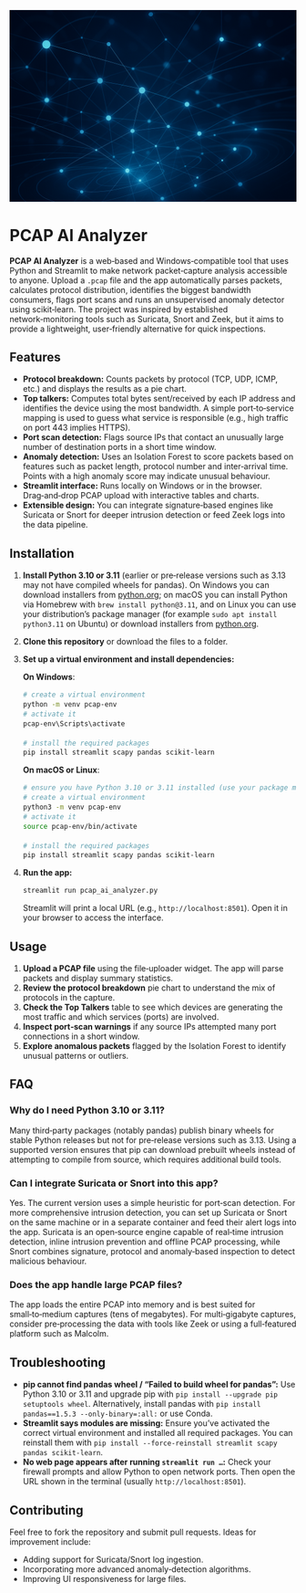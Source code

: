 <!-- Cover image -->
![Cover](cover.png)

# PCAP AI Analyzer

**PCAP AI Analyzer** is a web‑based and Windows‑compatible tool that uses Python and Streamlit to make network packet‑capture analysis accessible to anyone.  Upload a `.pcap` file and the app automatically parses packets, calculates protocol distribution, identifies the biggest bandwidth consumers, flags port scans and runs an unsupervised anomaly detector using scikit‑learn.  The project was inspired by established network‑monitoring tools such as Suricata, Snort and Zeek, but it aims to provide a lightweight, user‑friendly alternative for quick inspections.

## Features

- **Protocol breakdown:** Counts packets by protocol (TCP, UDP, ICMP, etc.) and displays the results as a pie chart.
- **Top talkers:** Computes total bytes sent/received by each IP address and identifies the device using the most bandwidth.  A simple port‑to‑service mapping is used to guess what service is responsible (e.g., high traffic on port 443 implies HTTPS).
- **Port scan detection:** Flags source IPs that contact an unusually large number of destination ports in a short time window.
- **Anomaly detection:** Uses an Isolation Forest to score packets based on features such as packet length, protocol number and inter‑arrival time.  Points with a high anomaly score may indicate unusual behaviour.
- **Streamlit interface:** Runs locally on Windows or in the browser.  Drag‑and‑drop PCAP upload with interactive tables and charts.
 - **Extensible design:** You can integrate signature‑based engines like Suricata or Snort for deeper intrusion detection or feed Zeek logs into the data pipeline.

## Installation

1. **Install Python 3.10 or 3.11** (earlier or pre‑release versions such as 3.13 may not have compiled wheels for pandas).  On Windows you can download installers from [python.org](https://www.python.org/downloads/windows/); on macOS you can install Python via Homebrew with `brew install python@3.11`, and on Linux you can use your distribution’s package manager (for example `sudo apt install python3.11` on Ubuntu) or download installers from [python.org](https://www.python.org/downloads/).
2. **Clone this repository** or download the files to a folder.
3. **Set up a virtual environment and install dependencies:**

   **On Windows**:

   ```bash
   # create a virtual environment
   python -m venv pcap-env
   # activate it
   pcap-env\Scripts\activate

   # install the required packages
   pip install streamlit scapy pandas scikit-learn
   ```

   **On macOS or Linux**:

   ```bash
   # ensure you have Python 3.10 or 3.11 installed (use your package manager or Homebrew)
   # create a virtual environment
   python3 -m venv pcap-env
   # activate it
   source pcap-env/bin/activate

   # install the required packages
   pip install streamlit scapy pandas scikit-learn
   ```

4. **Run the app:**

   ```bash
   streamlit run pcap_ai_analyzer.py
   ```

   Streamlit will print a local URL (e.g., `http://localhost:8501`).  Open it in your browser to access the interface.

## Usage

1. **Upload a PCAP file** using the file‑uploader widget.  The app will parse packets and display summary statistics.
2. **Review the protocol breakdown** pie chart to understand the mix of protocols in the capture.
3. **Check the Top Talkers** table to see which devices are generating the most traffic and which services (ports) are involved.
4. **Inspect port‑scan warnings** if any source IPs attempted many port connections in a short window.
5. **Explore anomalous packets** flagged by the Isolation Forest to identify unusual patterns or outliers.

## FAQ

### Why do I need Python 3.10 or 3.11?

Many third‑party packages (notably pandas) publish binary wheels for stable Python releases but not for pre‑release versions such as 3.13.  Using a supported version ensures that pip can download prebuilt wheels instead of attempting to compile from source, which requires additional build tools.

### Can I integrate Suricata or Snort into this app?

Yes.  The current version uses a simple heuristic for port‑scan detection.  For more comprehensive intrusion detection, you can set up Suricata or Snort on the same machine or in a separate container and feed their alert logs into the app.  Suricata is an open‑source engine capable of real‑time intrusion detection, inline intrusion prevention and offline PCAP processing, while Snort combines signature, protocol and anomaly‑based inspection to detect malicious behaviour.

### Does the app handle large PCAP files?

The app loads the entire PCAP into memory and is best suited for small‑to‑medium captures (tens of megabytes).  For multi‑gigabyte captures, consider pre‑processing the data with tools like Zeek or using a full‑featured platform such as Malcolm.

## Troubleshooting

- **pip cannot find pandas wheel / “Failed to build wheel for pandas”:** Use Python 3.10 or 3.11 and upgrade pip with `pip install --upgrade pip setuptools wheel`.  Alternatively, install pandas with `pip install pandas==1.5.3 --only-binary=:all:` or use Conda.
- **Streamlit says modules are missing:** Ensure you’ve activated the correct virtual environment and installed all required packages.  You can reinstall them with `pip install --force-reinstall streamlit scapy pandas scikit-learn`.
- **No web page appears after running `streamlit run …`:** Check your firewall prompts and allow Python to open network ports.  Then open the URL shown in the terminal (usually `http://localhost:8501`).

## Contributing

Feel free to fork the repository and submit pull requests.  Ideas for improvement include:

- Adding support for Suricata/Snort log ingestion.
- Incorporating more advanced anomaly‑detection algorithms.
- Improving UI responsiveness for large files.
